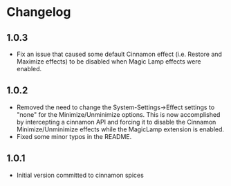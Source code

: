 # Changelog

## 1.0.3

* Fix an issue that caused some default Cinnamon effect (i.e. Restore and Maximize effects) to be disabled when Magic Lamp effects were enabled.

## 1.0.2

* Removed the need to change the System-Settings->Effect settings to "none" for the Minimize/Unminimize options. This is now accomplished by intercepting a cinnamon API and forcing it to disable the Cinnamon Minimize/Unminimize effects while the MagicLamp extension is enabled.
* Fixed some minor typos in the README.

## 1.0.1

* Initial version committed to cinnamon spices
